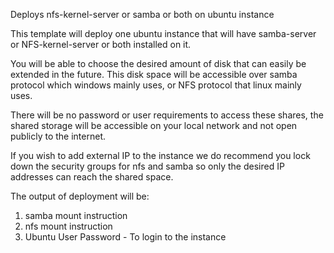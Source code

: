 Deploys nfs-kernel-server or samba or both on ubuntu instance


This template will deploy one ubuntu instance that will have samba-server or NFS-kernel-server or both installed on it.

You will be able to choose the desired amount of disk that can easily be extended in the future.
This disk space will be accessible over samba protocol which windows mainly uses, or NFS protocol that linux mainly uses.

There will be no password or user requirements to access these shares,  the shared storage will be accessible on your local network and not open publicly to the internet.

If you wish to add external IP to the instance we do recommend you lock down the security groups for nfs and samba so only the desired IP addresses can reach the shared space.

The output of deployment will be:
1. samba mount instruction
2. nfs mount instruction
3. Ubuntu User Password - To login to the instance
